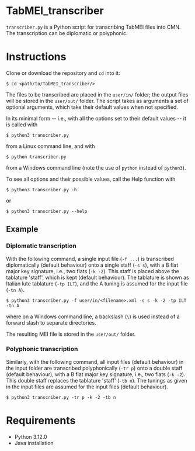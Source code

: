# TabMEI_transcriber
`transcriber.py` is a Python script for transcribing TabMEI files into CMN. The transcription can be diplomatic or polyphonic. 

# Instructions
Clone or download the repository and `cd` into it:

    $ cd <path/to/TabMEI_transcriber/>

The files to be transcribed are placed in the `user/in/` folder; the output files will be stored in the `user/out/` folder. The script takes as arguments a set of optional arguments, which take their default values when not specified. 

In its minimal form -- i.e., with all the options set to their default values -- it is called with

    $ python3 transcriber.py

from a Linux command line, and with

    $ python transcriber.py

from a Windows command line (note the use of `python` instead of `python3`).

To see all options and their possible values, call the Help function with

    $ python3 transcriber.py -h

or

    $ python3 transcriber.py --help

## Example
### Diplomatic transcription
With the following command, a single input file (`-f ...`) is transcribed diplomatically (default behaviour) onto a single staff (`-s s`), with a B flat major key signature, i.e., two flats (`-k -2`). This staff is placed above the tablature 'staff', which is kept (default behaviour). The tablature is shown as Italian lute tablature (`-tp ILT`), and the A tuning is assumed for the input file (`-tn A`).

    $ python3 transcriber.py -f user/in/<filename>.xml -s s -k -2 -tp ILT -tn A

where on a Windows command line, a backslash (`\`) is used instead of a forward slash to separate directories.

The resulting MEI file is stored in the `user/out/` folder.

### Polyphonic transcription
Similarly, with the following command, all input files (default behaviour) in the input folder are transcribed polyphonically (`-tr p`) onto a double staff (default behaviour), with a B flat major key signature, i.e., two flats (`-k -2`). This double staff replaces the tablature 'staff' (`-tb n`). The tunings as given in the input files are assumed for the input files (default behaviour).

    $ python3 transcriber.py -tr p -k -2 -tb n

# Requirements
* Python 3.12.0
* Java installation
